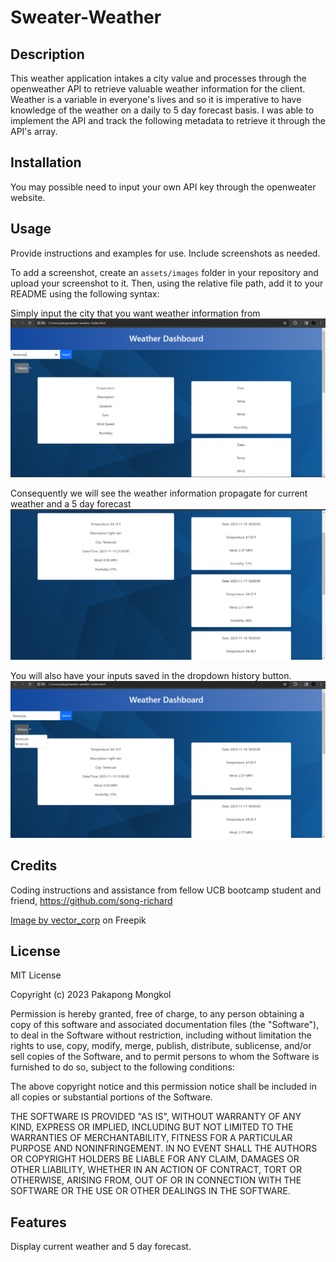 # Sweater-Weather

## Description

This weather application intakes a city value and processes through the openweather API to retrieve valuable weather information for the client. Weather is a variable in everyone's lives and so it is imperative to have knowledge of the weather on a daily to 5 day forecast basis. I was able to implement the API and track the following metadata to retrieve it through the API's array.

## Installation

You may possible need to input your own API key through the openweater website.

## Usage

Provide instructions and examples for use. Include screenshots as needed.

To add a screenshot, create an `assets/images` folder in your repository and upload your screenshot to it. Then, using the relative file path, add it to your README using the following syntax:

Simply input the city that you want weather information from
![Alt text](<assets/images/Sweaterweather 1.png>)

Consequently we will see the weather information propagate for current weather and a 5 day forecast
![Alt text](assets/images/2.png)

You will also have your inputs saved in the dropdown history button.
![Alt text](<assets/images/Screenshot 2023-11-15 123420.png>)
## Credits

Coding instructions and assistance from fellow UCB bootcamp student and friend,
https://github.com/song-richard

<a href="https://www.freepik.com/free-vector/modern-abstract-blue-transparent-crystal-pattern-background_15681036.htm#page=2&query=abstract%20background&position=49&from_view=keyword&track=ais">Image by vector_corp</a> on Freepik


## License

MIT License

Copyright (c) 2023 Pakapong Mongkol

Permission is hereby granted, free of charge, to any person obtaining a copy
of this software and associated documentation files (the "Software"), to deal
in the Software without restriction, including without limitation the rights
to use, copy, modify, merge, publish, distribute, sublicense, and/or sell
copies of the Software, and to permit persons to whom the Software is
furnished to do so, subject to the following conditions:

The above copyright notice and this permission notice shall be included in all
copies or substantial portions of the Software.

THE SOFTWARE IS PROVIDED "AS IS", WITHOUT WARRANTY OF ANY KIND, EXPRESS OR
IMPLIED, INCLUDING BUT NOT LIMITED TO THE WARRANTIES OF MERCHANTABILITY,
FITNESS FOR A PARTICULAR PURPOSE AND NONINFRINGEMENT. IN NO EVENT SHALL THE
AUTHORS OR COPYRIGHT HOLDERS BE LIABLE FOR ANY CLAIM, DAMAGES OR OTHER
LIABILITY, WHETHER IN AN ACTION OF CONTRACT, TORT OR OTHERWISE, ARISING FROM,
OUT OF OR IN CONNECTION WITH THE SOFTWARE OR THE USE OR OTHER DEALINGS IN THE
SOFTWARE.

## Features

Display current weather and 5 day forecast.
